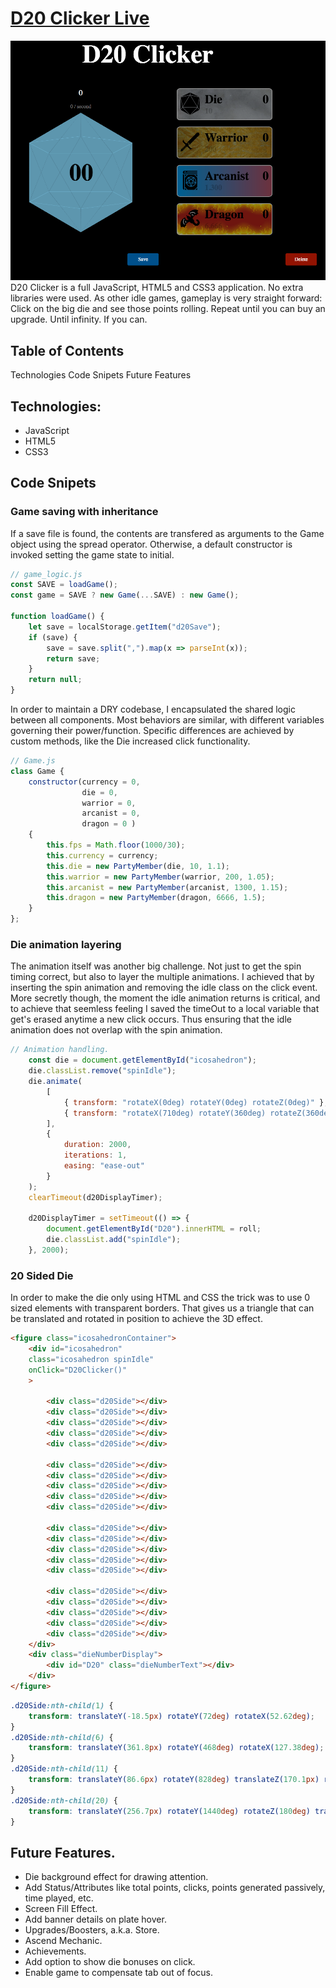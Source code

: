 # [D20 Clicker Live](https://wolf-fivousix.github.io/D20_Clicker/)
![D20 Screen Shot](assets/D20_ScreenShot.png?raw=true "D20 Screen Shot")
D20 Clicker is a full JavaScript, HTML5 and CSS3 application. No extra libraries were used. As other idle games, gameplay is very straight forward: Click on the big die and see those points rolling. Repeat until you can buy an upgrade. Until infinity. If you can.

## Table of Contents
Technologies
Code Snipets
Future Features

## Technologies:
* JavaScript
* HTML5
* CSS3

## Code Snipets
### Game saving with inheritance
If a save file is found, the contents are transfered as arguments to the Game object using the spread operator. Otherwise, a default constructor is invoked setting the game state to initial.
```JavaScript
// game_logic.js
const SAVE = loadGame();
const game = SAVE ? new Game(...SAVE) : new Game();

function loadGame() {
    let save = localStorage.getItem("d20Save");
    if (save) {
        save = save.split(",").map(x => parseInt(x));
        return save;
    }
    return null;
}
```
In order to maintain a DRY codebase, I encapsulated the shared logic between all components. Most behaviors are similar, with different variables governing their power/function. Specific differences are achieved by custom methods, like the Die increased click functionality.
```JavaScript
// Game.js
class Game {
    constructor(currency = 0,
                die = 0,
                warrior = 0,
                arcanist = 0,
                dragon = 0 )
    {
        this.fps = Math.floor(1000/30);
        this.currency = currency;
        this.die = new PartyMember(die, 10, 1.1);
        this.warrior = new PartyMember(warrior, 200, 1.05);
        this.arcanist = new PartyMember(arcanist, 1300, 1.15);
        this.dragon = new PartyMember(dragon, 6666, 1.5);
    }
};
```

### Die animation layering

The animation itself was another big challenge. Not just to get the spin timing correct, but also to layer the multiple animations. I achieved that by inserting the spin animation and removing the idle class on the click event. More secretly though, the moment the idle animation returns is critical, and to achieve that seemless feeling I saved the timeOut to a local variable that get's erased anytime a new click occurs. Thus ensuring that the idle animation does not overlap with the spin animation.
```JavaScript
// Animation handling.
    const die = document.getElementById("icosahedron");
    die.classList.remove("spinIdle");
    die.animate(
        [
            { transform: "rotateX(0deg) rotateY(0deg) rotateZ(0deg)" },
            { transform: "rotateX(710deg) rotateY(360deg) rotateZ(360deg)" }
        ],
        {
            duration: 2000,
            iterations: 1,
            easing: "ease-out"
        }
    );    
    clearTimeout(d20DisplayTimer);

    d20DisplayTimer = setTimeout(() => {
        document.getElementById("D20").innerHTML = roll;
        die.classList.add("spinIdle");
    }, 2000);
```
### 20 Sided Die

In order to make the die only using HTML and CSS the trick was to use 0 sized elements with transparent borders. That gives us a triangle that can be translated and rotated in position to achieve the 3D effect.
```HTML
<figure class="icosahedronContainer">
    <div id="icosahedron"
    class="icosahedron spinIdle"
    onClick="D20Clicker()"
    >

        <div class="d20Side"></div>
        <div class="d20Side"></div>
        <div class="d20Side"></div>
        <div class="d20Side"></div>
        <div class="d20Side"></div>
    
        <div class="d20Side"></div>
        <div class="d20Side"></div>
        <div class="d20Side"></div>
        <div class="d20Side"></div>
        <div class="d20Side"></div>
    
        <div class="d20Side"></div>
        <div class="d20Side"></div>
        <div class="d20Side"></div>
        <div class="d20Side"></div>
        <div class="d20Side"></div>
    
        <div class="d20Side"></div>
        <div class="d20Side"></div>
        <div class="d20Side"></div>
        <div class="d20Side"></div>
        <div class="d20Side"></div>
    </div>
    <div class="dieNumberDisplay">
        <div id="D20" class="dieNumberText"></div>
    </div>
</figure>
```
```CSS
.d20Side:nth-child(1) {
    transform: translateY(-18.5px) rotateY(72deg) rotateX(52.62deg);
}
.d20Side:nth-child(6) {
    transform: translateY(361.8px) rotateY(468deg) rotateX(127.38deg);
}
.d20Side:nth-child(11) {
    transform: translateY(86.6px) rotateY(828deg) translateZ(170.1px) rotateX(-10.81deg);
}
.d20Side:nth-child(20) {
    transform: translateY(256.7px) rotateY(1440deg) rotateZ(180deg) translateZ(170.1px) rotateX(-10.81deg);
}
```

## Future Features.
* Die background effect for drawing attention.
* Add Status/Attributes like total points, clicks, points generated passively, time played, etc.
* Screen Fill Effect.
* Add banner details on plate hover.
* Upgrades/Boosters, a.k.a. Store.
* Ascend Mechanic.
* Achievements.
* Add option to show die bonuses on click.
* Enable game to compensate tab out of focus.
